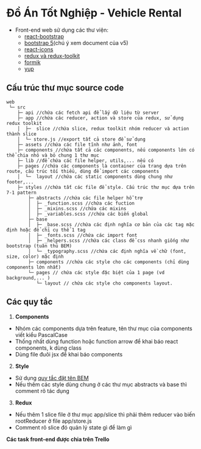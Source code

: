 
# Đồ Án Tốt Nghiệp - Vehicle Rental
- Front-end web sử dụng các thư viện:
  - [react-bootstrap](https://react-bootstrap.github.io/getting-started/theming/)
  - [bootstrap 5](https://getbootstrap.com/)(chú ý xem document của v5)
  - [react-icons](https://react-icons.github.io/react-icons)
  - [redux và redux-toolkit](https://viblo.asia/p/redux-toolkit-refactor-lai-redux-structure-RQqKL0pmK7z)
  - [formik](https://formik.org/docs/overview)
  - [yup]()

## Cấu trúc thư mục source code
```
web
 └─ src
    ├─ api //chứa các fetch api để lấy dữ liệu từ server
    ├─ app //chứa các reducer, action và store của redux, sử dụng redux toolkit
    │  ├─  slice //chứa slice, redux toolkit nhóm reducer và action thành slice
    │  └─ store.js //export tất cả store để sử dụng
    ├─ assets //chứa các file tĩnh như ảnh, font
    ├─ components //chứa tất cả các components, nếu components lớn có thể chia nhỏ và bỏ chung 1 thư mục
    ├─ lib //để chứa các file helper, utils,... nếu có
    ├─ pages //chứa các components là container của trang dựa trên route, cấu trúc tối thiểu, dùng để import các components    
    │  └─  layout //chứa các static components dùng chung như footer,... 
    ├─ styles //chứa tất các file để style. Cấu trúc thư mục dựa trên 7-1 pattern
        ├─ abstracts //chứa các file helper hỗ trợ
        │  ├─ _function.scss //chứa các fuction 
        │  ├─ _mixins.scss //chứa các mixins
        │  ├─ _variables.scss //chứa các biến global
        ├─ base 
        │  ├─ _base.scss //chứa các định nghĩa cơ bản của các tag mặc định hoặc để chỉ cụ thể 1 tag
        │  ├─ _fonts.scss //chứa các import font
        │  ├─ _helpers.scss //chứa các class để css nhanh giống như bootstrap (tuân thủ BEM)
        │  └─ _typography.scss //chứa các định nghĩa về chữ (font, size, color) mặc định
        ├─ components //chứa các style cho các components (chỉ dùng components lớn nhất)
        └─ pages // chứa các style đặc biệt của 1 page (vd background,... )        
           └─ layout // chứa các style cho components layout.
```
## Các quy tắc
1. **Components**
 - Nhóm các components dựa trên feature, tên thư mục của components viết kiểu PascalCase 
 - Thống nhất dùng function hoặc function arrow để khai báo react components, k dùng class
 - Dùng file đuôi jsx để khai báo components
2. **Style**
 - Sử dụng [quy tắc đặt tên BEM](https://viblo.asia/p/tim-hieu-ve-bem-trong-15-phut-924lJOk65PM)
 - Nếu thêm các style dùng chung ở các thư mục abstracts và base thì comment rõ tác dụng
3. **Redux**
 - Nếu thêm 1 slice file ở thư mục app/slice thì phải thêm reducer vào biến rootReducer ở file app/store.js
 - Comment rõ slice đó quản lý state gì để làm gì

**Các task front-end được chia trên Trello**

